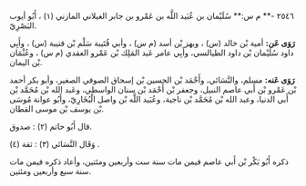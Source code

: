 ٢٥٤٦ -** م س:** سُلَيْمان بن عُبَيد اللَّه بن عَمْرو بن جابر الغيلاني المازني (١) ، أَبُو أيوب البَصْرِيّ.

**رَوَى عَن:** أمية بْن خالد (س) ، وبهز بْن أسد (م س) ، وأبي قُتَيبة سَلْم بْن قتيبة (س) ، وأَبِي داود سُلَيْمان بْن داود الطيالسي، وأَبِي عامر عَبد المَلِك بْن عَمْرو العقدي (م س) ، وعُثْمَان بْن اليمان.

**رَوَى عَنه:** مسلم، والنَّسَائي، وأَحْمَد بْن الحسين بْن إسحاق الصوفي الصغير، وأبو بكر أحمد بْن عَمْرو بْن أَبي عاصم النبيل، وجعفر بْن أَحْمَد بْن سنان الواسطي، وعَبد الله بْن مُحَمَّد بْن أَبي الدنيا، وعبد الله بْن مُحَمَّد بْن ناجية، وعُبَيد اللَّه بْن واصل الْبُخَارِيّ، وأَبُو عوانة مُوسَى بْن يوسف بْن موسى القطان.

قال أَبُو حاتم (٢) : صدوق.

وَقَال النَّسَائي (٣) : ثقة (٤) .

ذكره أَبُو بَكْر بْن أَبي عاصم فيمن مات سنة ست وأربعين ومئتين، وأعاد ذكره فيمن مات سنة سبع وأربعين ومئتين.